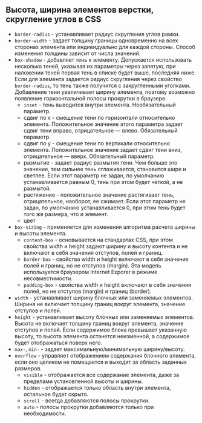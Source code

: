 ## Высота, ширина элементов верстки, скругление углов в CSS

* `border-radius` - устанавливает радиус скругления углов рамки.
* `border-width` - задает толщину границы одновременно на всех сторонах элемента или индивидуально для каждой стороны. Способ изменения толщины зависит от числа значений.
* `box-shadow` - добавляет тень к элементу.  Допускается использовать несколько теней, указывая их параметры через запятую, при наложении теней первая тень в списке будет выше, последняя ниже. Если для элемента задается радиус скругления через свойство `border-radius`, то тень также получится с закругленными уголками. Добавление тени увеличивает ширину элемента, поэтому возможно появление горизонтальной полосы прокрутки в браузере.
	* `inset` - тень выводится внутри элемента. Необязательный параметр.
	* сдвиг по x - смещение тени по горизонтали относительно элемента. Положительное значение этого параметра задает сдвиг тени вправо, отрицательное — влево. Обязательный параметр.
	* сдвиг по y - смещение тени по вертикали относительно элемента. Положительное значение задает сдвиг тени вниз, отрицательное — вверх. Обязательный параметр.
	* размытие - задает радиус размытия тени. Чем больше это значение, тем сильнее тень сглаживается, становится шире и светлее. Если этот параметр не задан, по умолчанию устанавливается равным 0, тень при этом будет четкой, а не размытой.
	* растяжение - положительное значение растягивает тень, отрицательное, наоборот, ее сжимает. Если этот параметр не задан, по умолчанию устанавливается 0, при этом тень будет того же размера, что и элемент. 
	* цвет
* `box-sizing` - применяется для изменения алгоритма расчета ширины и высоты элемента.
	* `content-box` - основывается на стандартах CSS, при этом свойства width и height задают ширину и высоту контента и не включают в себя значения отступов, полей и границ.
	* `border-box` - свойства width и height включают в себя значения полей и границ, но не отступов (margin). Эта модель используется браузером Internet Exporer в режиме несовместимости.
	* `padding-box` -  cвойства width и height включают в себя значения полей, но не отступов (margin) и границ (border).
* `width` -  устанавливает ширину блочных или заменяемых элементов. Ширина не включает толщину границ вокруг элемента, значение отступов и полей.
* `height` - устанавливает высоту блочных или заменяемых элементов. Высота не включает толщину границ вокруг элемента, значение отступов и полей. Если содержимое блока превышает указанную высоту, то высота элемента останется неизменной, а содержимое будет отображаться поверх него.  
* `max-`, `min-` -  задает максимальную/минимальную ширину/высоту.
* `overflow` - управляет отображением содержания блочного элемента, если оно целиком не помещается и выходит за область заданных размеров.
	* `visible` - отображается все содержание элемента, даже за пределами установленной высоты и ширины.
	* `hidden` -  отображается только область внутри элемента, остальное будет скрыто.
	* `scroll` - всегда добавляются полосы прокрутки.
	* `auto` - полосы прокрутки добавляются только при необходимости.

